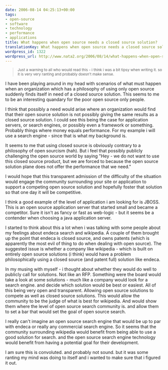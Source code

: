 ```yaml
---
date: 2006-08-14 04:25:13+00:00
tags:
- open-source
- software
- technology
- performance
- applications
title: What happens when open source needs a closed source solution?
translationKey: What happens when open source needs a closed source solution?
wordpress_id: 1322
wordpress_url: http://www.nata2.org/2006/08/14/what-happens-when-open-source-needs-a-closed-source-solution/
---
```


<blockquote>
<p align="left"><small>Just a warning to all who would read this - i think i was a bit tipsy when writing it. so it is very very ranting and probably doesn't make sense.</small></p>
</blockquote>
I have been playing around in my head with scenarios of what must happen when an organization which has a philosophy of using only open source suddenly finds itself in need of a closed source solution. This seems to me to be an interesting quandary for the poor open source only people.

I think that possibly a need would arise where an organization would find that their open source solution is not possibly giving the same results as a closed source solution. I could see this being the case for application servers, or search engines, or possibly even a framework or something.  Probably things where money equals performance. For my example i will use a search engine - since that is what my background is.

It seems to me that using closed source is obviously contrary to a philosophy of open sourcism (hah). But i feel that possibly publicly challenging the open source world by saying "Hey - we do not want to use this closed source product, but we are forced to because the open source solution plane does not offer the performance that we need."

I would hope that this transparent admission of the difficulty of the situation would engage the community surrounding your site or application to support a competing open source solution and hopefully foster that solution so that one day it will be competitive.

I think a good example of the level of application i am looking for is JBOSS. This is an open source application server that started small and became a competitor. Sure it isn't as fancy or fast as web-logic - but it seems be a contender when choosing a java application server.

I started to think about this a lot when i was talking with some people about my feelings about endeca search and wikipedia. A couple of them brought up the point that endeca is closed source, and owns patents (which is apparently the most evil of thing to do when dealing with open source).  The suggested issue is whether a company like wikipedia - which is built on entirely open source solutions (i think) would have a problem philosophically using a closed source (and patent full) solution like endeca.

In my musing with myself - i thought about whether they would do well to publicly call for solutions. Not like an RFP. Something were the board would take a look at some solutions - much like a company would look for a search engine. and decide which solution would be best or easiest. All of this being very open and transparent. Allowing open source solutions to compete as well as closed source solutions. This would allow the community to be the judge of what is best for wikipedia. And would show them where the level of open source search community is. and allow them to set a bar that would set the goal of open source search.

I really can't imagine an open source search engine that would be up to par with endeca or really any commercial search engine. So it seems that the community surrounding wikipedia would benefit from being able to use a good solution for search. and the open source search engine technology would benefit from having a potential goal for their development.

I am sure this is convoluted. and probably not sound. but it was some ranting my mind was doing to itself and i wanted to make sure that i figured it out.